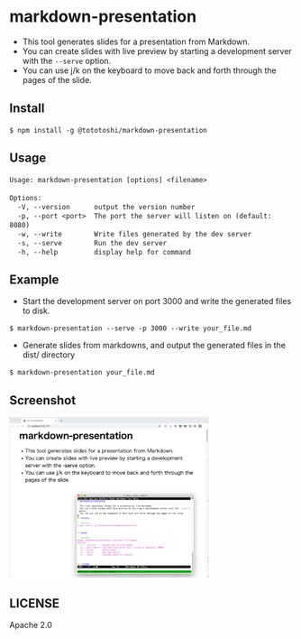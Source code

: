 # markdown-presentation

- This tool generates slides for a presentation from Markdown.
- You can create slides with live preview by starting a development server with the `--serve` option.
- You can use j/k on the keyboard to move back and forth through the pages of the slide.

## Install

```console
$ npm install -g @tototoshi/markdown-presentation
```

## Usage

```console
Usage: markdown-presentation [options] <filename>

Options:
  -V, --version      output the version number
  -p, --port <port>  The port the server will listen on (default: 8080)
  -w, --write        Write files generated by the dev server
  -s, --serve        Run the dev server
  -h, --help         display help for command
```

## Example

- Start the development server on port 3000 and write the generated files to disk.

```console
$ markdown-presentation --serve -p 3000 --write your_file.md
```

- Generate slides from markdowns, and output the generated files in the dist/ directory

```console
$ markdown-presentation your_file.md
```

## Screenshot

<img width="70%" src="assets/screenshot.png">

## LICENSE

Apache 2.0
